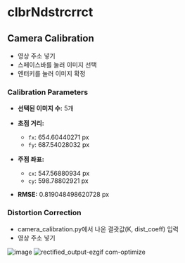 # clbrNdstrcrrct

## Camera Calibration
- 영상 주소 넣기
- 스페이스바를 눌러 이미지 선택
- 엔터키를 눌러 이미지 확정

### Calibration Parameters

- **선택된 이미지 수:** 5개

- **초점 거리:**
  - `fx`: 654.60440271 px
  - `fy`: 687.54028032 px

- **주점 좌표:**
  - `cx`: 547.56880934 px
  - `cy`: 598.78802921 px

- **RMSE:** 0.819048498620728 px

### Distortion Correction
- camera_calibration.py에서 나온 결괏값(K, dist_coeff) 입력
- 영상 주소 넣기

![image](https://github.com/kdhhirlaekgml/clbrNdstrcrrct/assets/86283216/8bbeb53c-3e2c-4dbd-8d1a-3eee290efea4)
![rectified_output-ezgif com-optimize](https://github.com/kdhhirlaekgml/clbrNdstrcrrct/assets/86283216/89643b02-8543-4231-a749-65c61518d400)



